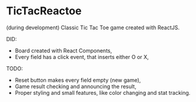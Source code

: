 # TicTacReactoe

(during development)
Classic Tic Tac Toe game created with ReactJS.

DID:
- Board created with React Components,
- Every field has a click event, that inserts either O or X,

TODO:
- Reset button makes every field empty (new game),
- Game result checking and announcing the result,
- Proper styling and small features, like color changing and stat tracking.
